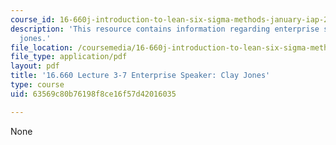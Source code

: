 ```yaml
---
course_id: 16-660j-introduction-to-lean-six-sigma-methods-january-iap-2012
description: 'This resource contains information regarding enterprise speaker: clay
  jones.'
file_location: /coursemedia/16-660j-introduction-to-lean-six-sigma-methods-january-iap-2012/63569c80b76198f8ce16f57d42016035_MIT16_660IAP12_3-7ClayJo.pdf
file_type: application/pdf
layout: pdf
title: '16.660 Lecture 3-7 Enterprise Speaker: Clay Jones'
type: course
uid: 63569c80b76198f8ce16f57d42016035

---
```

None